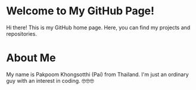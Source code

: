 # Welcome to My GitHub Page!

Hi there! This is my GitHub home page. Here, you can find my projects and repositories.

# About Me

My name is Pakpoom Khongsotthi (Pai) from Thailand. I'm just an ordinary guy with an interest in coding. 🤓🤓🤓
